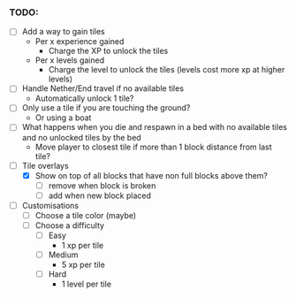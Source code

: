 ### TODO:

- [ ] Add a way to gain tiles
    - Per x experience gained
        - Charge the XP to unlock the tiles
    - Per x levels gained
        - Charge the level to unlock the tiles (levels cost more xp at higher levels)
- [ ] Handle Nether/End travel if no available tiles
    - Automatically unlock 1 tile?
- [ ] Only use a tile if you are touching the ground?
    - Or using a boat
- [ ] What happens when you die and respawn in a bed with no available tiles and no unlocked tiles by the bed
    - Move player to closest tile if more than 1 block distance from last tile?
- [ ] Tile overlays
    - [X] Show on top of all blocks that have non full blocks above them?
        - [ ] remove when block is broken
        - [ ] add when new block placed
- [ ] Customisations
    - [ ] Choose a tile color (maybe)
    - [ ] Choose a difficulty
        - [ ] Easy
            - 1 xp per tile
        - [ ] Medium
            - 5 xp per tile
        - [ ] Hard
            - 1 level per tile
